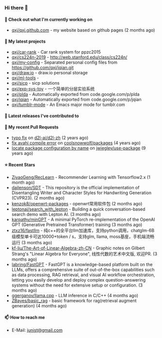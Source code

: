 ### Hi there 👋

#### 👷 Check out what I'm currently working on

- [qxj/qxj.github.com](https://github.com/qxj/qxj.github.com) - my website based on github pages (2 months ago)

#### 🌱 My latest projects

- [qxj/car-rank](https://github.com/qxj/car-rank) - Car rank system for ppzc2015
- [qxj/cs224n-2019](https://github.com/qxj/cs224n-2019) - http://web.stanford.edu/class/cs224n/
- [qxj/my-config](https://github.com/qxj/my-config) - Separated personal config files from https://github.com/qxj/jqian.git
- [qxj/draw.io](https://github.com/qxj/draw.io) - draw.io personal storage
- [qxj/ml-tools](https://github.com/qxj/ml-tools) - 
- [qxj/sicp](https://github.com/qxj/sicp) - sicp solutions
- [qxj/exp-sys-toy](https://github.com/qxj/exp-sys-toy) - 一个简单的分层实验系统
- [qxj/plda](https://github.com/qxj/plda) - Automatically exported from code.google.com/p/plda
- [qxj/jqian](https://github.com/qxj/jqian) - Automatically exported from code.google.com/p/jqian
- [qxj/tumblr-mode](https://github.com/qxj/tumblr-mode) - An Emacs major mode for tumblr.com

#### 🔭 Latest releases I've contributed to


#### 🔨 My recent Pull Requests

- [typo fix](https://github.com/d2l-ai/d2l-zh/pull/999) on [d2l-ai/d2l-zh](https://github.com/d2l-ai/d2l-zh) (2 years ago)
- [fix avahi compile error](https://github.com/coolsnowwolf/packages/pull/39) on [coolsnowwolf/packages](https://github.com/coolsnowwolf/packages) (4 years ago)
- [locate package configuration by name](https://github.com/jwiegley/use-package/pull/191) on [jwiegley/use-package](https://github.com/jwiegley/use-package) (9 years ago)

#### ⭐ Recent Stars

- [ZiyaoGeng/RecLearn](https://github.com/ZiyaoGeng/RecLearn) - Recommender Learning with Tensorflow2.x (1 month ago)
- [dailenson/SDT](https://github.com/dailenson/SDT) - This repository is the official implementation of Disentangling Writer and Character Styles for Handwriting Generation (CVPR23). (2 months ago)
- [kenzok8/openwrt-packages](https://github.com/kenzok8/openwrt-packages) - openwrt常用软件包 (2 months ago)
- [leptonai/search_with_lepton](https://github.com/leptonai/search_with_lepton) - Building a quick conversation-based search demo with Lepton AI. (3 months ago)
- [karpathy/minGPT](https://github.com/karpathy/minGPT) - A minimal PyTorch re-implementation of the OpenAI GPT (Generative Pretrained Transformer) training (3 months ago)
- [ztxz16/fastllm](https://github.com/ztxz16/fastllm) - 纯c&#43;&#43;的全平台llm加速库，支持python调用，chatglm-6B级模型单卡可达10000&#43;token / s，支持glm, llama, moss基座，手机端流畅运行 (3 months ago)
- [kf-liu/The-Art-of-Linear-Algebra-zh-CN](https://github.com/kf-liu/The-Art-of-Linear-Algebra-zh-CN) - Graphic notes on Gilbert Strang&#39;s &#34;Linear Algebra for Everyone&#34;, 线性代数的艺术中文版, 欢迎PR. (3 months ago)
- [labring/FastGPT](https://github.com/labring/FastGPT) - FastGPT is a knowledge-based platform built on the LLMs, offers a comprehensive suite of out-of-the-box capabilities such as data processing, RAG retrieval, and visual AI workflow orchestration, letting you easily develop and deploy complex question-answering systems without the need for extensive setup or configuration. (3 months ago)
- [ggerganov/llama.cpp](https://github.com/ggerganov/llama.cpp) - LLM inference in C/C&#43;&#43; (4 months ago)
- [ZBayes/basic_rag](https://github.com/ZBayes/basic_rag) - basic framework for rag(retrieval augment generation) (4 months ago)

#### 📫 How to reach me

- E-Mail: junist@gmail.com

